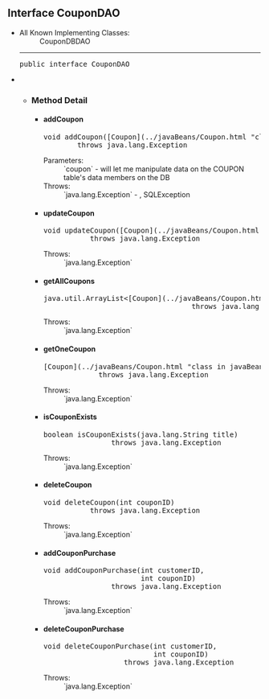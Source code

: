 

## Interface CouponDAO<T>

</div>

<div>

<div>

*   <dl>

    <dt>All Known Implementing Classes:</dt>

    <dd>CouponDBDAO</dd>

    </dl>

    * * *

    <pre>public interface CouponDAO<T></pre>


</div>

<div>

*   *   <a name="method.detail"></a>

        ### Method Detail

        <a name="addCoupon-javaBeans.Coupon-"></a>
        *   #### addCoupon

            <pre>void addCoupon([Coupon](../javaBeans/Coupon.html "class in javaBeans") coupon)
                    throws java.lang.Exception</pre>

            <dl>

            <dt>Parameters:</dt>

            <dd>`coupon` - will let me manipulate data on the COUPON table's data members on the DB</dd>

            <dt>Throws:</dt>

            <dd>`java.lang.Exception` - , SQLException</dd>

            </dl>

            <a name="updateCoupon-javaBeans.Coupon-"></a>
        *   #### updateCoupon

            <pre>void updateCoupon([Coupon](../javaBeans/Coupon.html "class in javaBeans") coupon)
                       throws java.lang.Exception</pre>

            <dl>

            <dt>Throws:</dt>

            <dd>`java.lang.Exception`</dd>

            </dl>

            <a name="getAllCoupons--"></a>
        *   #### getAllCoupons

            <pre>java.util.ArrayList<[Coupon](../javaBeans/Coupon.html "class in javaBeans")> getAllCoupons()
                                               throws java.lang.Exception</pre>

            <dl>

            <dt>Throws:</dt>

            <dd>`java.lang.Exception`</dd>

            </dl>

            <a name="getOneCoupon-int-"></a>
        *   #### getOneCoupon

            <pre>[Coupon](../javaBeans/Coupon.html "class in javaBeans") getOneCoupon(int couponID)
                         throws java.lang.Exception</pre>

            <dl>

            <dt>Throws:</dt>

            <dd>`java.lang.Exception`</dd>

            </dl>

            <a name="isCouponExists-java.lang.String-"></a>
        *   #### isCouponExists

            <pre>boolean isCouponExists(java.lang.String title)
                            throws java.lang.Exception</pre>

            <dl>

            <dt>Throws:</dt>

            <dd>`java.lang.Exception`</dd>

            </dl>

            <a name="deleteCoupon-int-"></a>
        *   #### deleteCoupon

            <pre>void deleteCoupon(int couponID)
                       throws java.lang.Exception</pre>

            <dl>

            <dt>Throws:</dt>

            <dd>`java.lang.Exception`</dd>

            </dl>

            <a name="addCouponPurchase-int-int-"></a>
        *   #### addCouponPurchase

            <pre>void addCouponPurchase(int customerID,
                                   int couponID)
                            throws java.lang.Exception</pre>

            <dl>

            <dt>Throws:</dt>

            <dd>`java.lang.Exception`</dd>

            </dl>

            <a name="deleteCouponPurchase-int-int-"></a>
        *   #### deleteCouponPurchase

            <pre>void deleteCouponPurchase(int customerID,
                                      int couponID)
                               throws java.lang.Exception</pre>

            <dl>

            <dt>Throws:</dt>

            <dd>`java.lang.Exception`</dd>

            </dl>

